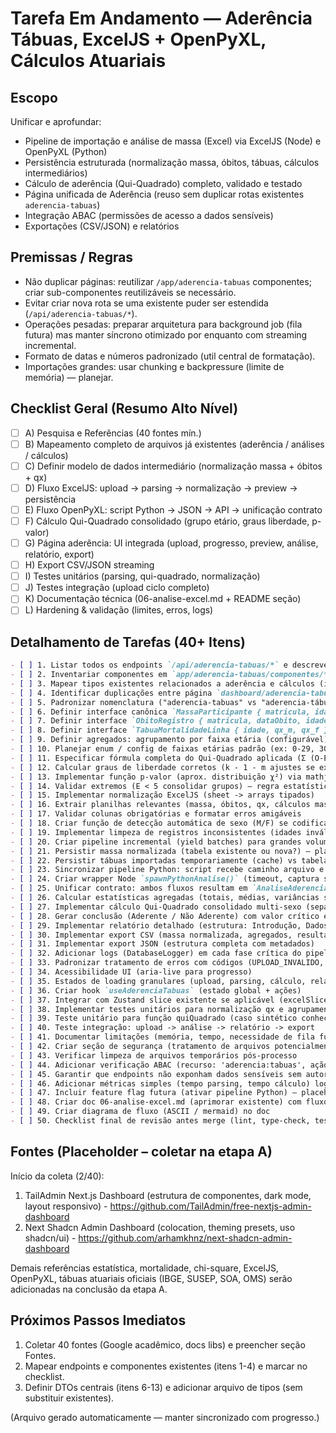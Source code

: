 # Tarefa Em Andamento — Aderência Tábuas, ExcelJS + OpenPyXL, Cálculos Atuariais

## Escopo
Unificar e aprofundar:
- Pipeline de importação e análise de massa (Excel) via ExcelJS (Node) e OpenPyXL (Python)
- Persistência estruturada (normalização massa, óbitos, tábuas, cálculos intermediários)
- Cálculo de aderência (Qui-Quadrado) completo, validado e testado
- Página unificada de Aderência (reuso sem duplicar rotas existentes `aderencia-tabuas`)
- Integração ABAC (permissões de acesso a dados sensíveis)
- Exportações (CSV/JSON) e relatórios

## Premissas / Regras
- Não duplicar páginas: reutilizar `/app/aderencia-tabuas` componentes; criar sub-componentes reutilizáveis se necessário.
- Evitar criar nova rota se uma existente puder ser estendida (`/api/aderencia-tabuas/*`).
- Operações pesadas: preparar arquitetura para background job (fila futura) mas manter síncrono otimizado por enquanto com streaming incremental.
- Formato de datas e números padronizado (util central de formatação).
- Importações grandes: usar chunking e backpressure (limite de memória) — planejar.

## Checklist Geral (Resumo Alto Nível)
- [ ] A) Pesquisa e Referências (40 fontes mín.)
- [ ] B) Mapeamento completo de arquivos já existentes (aderência / análises / cálculos)
- [ ] C) Definir modelo de dados intermediário (normalização massa + óbitos + qx)
- [ ] D) Fluxo ExcelJS: upload -> parsing -> normalização -> preview -> persistência
- [ ] E) Fluxo OpenPyXL: script Python -> JSON -> API -> unificação contrato
- [ ] F) Cálculo Qui-Quadrado consolidado (grupo etário, graus liberdade, p-valor)
- [ ] G) Página aderência: UI integrada (upload, progresso, preview, análise, relatório, export)
- [ ] H) Export CSV/JSON streaming
- [ ] I) Testes unitários (parsing, qui-quadrado, normalização)
- [ ] J) Testes integração (upload ciclo completo)
- [ ] K) Documentação técnica (06-analise-excel.md + README seção)
- [ ] L) Hardening & validação (limites, erros, logs)

## Detalhamento de Tarefas (40+ Itens)
```markdown
- [ ] 1. Listar todos os endpoints `/api/aderencia-tabuas/*` e descrever função atual
- [ ] 2. Inventariar componentes em `app/aderencia-tabuas/componentes/*`
- [ ] 3. Mapear tipos existentes relacionados a aderência e cálculos (interfaces, d.ts)
- [ ] 4. Identificar duplicações entre página `dashboard/aderencia-tabuas` e `aderencia-tabuas`
- [ ] 5. Padronizar nomenclatura ("aderencia-tabuas" vs "aderencia-tábuas")
- [ ] 6. Definir interface canônica `MassaParticipante { matricula, idade, sexo, ... }`
- [ ] 7. Definir interface `ObitoRegistro { matricula, dataObito, idade, sexo }`
- [ ] 8. Definir interface `TabuaMortalidadeLinha { idade, qx_m, qx_f }`
- [ ] 9. Definir agregados: agrupamento por faixa etária (configurável)
- [ ] 10. Planejar enum / config de faixas etárias padrão (ex: 0-29, 30-39, ...)
- [ ] 11. Especificar fórmula completa do Qui-Quadrado aplicada (Σ (O-E)^2 / E)
- [ ] 12. Calcular graus de liberdade corretos (k - 1 - m ajustes se existirem)
- [ ] 13. Implementar função p-valor (aprox. distribuição χ²) via mathjs
- [ ] 14. Validar extremos (E < 5 consolidar grupos) — regra estatística
- [ ] 15. Implementar normalização ExcelJS (sheet -> arrays tipados)
- [ ] 16. Extrair planilhas relevantes (massa, óbitos, qx, cálculos massa) de forma resiliente
- [ ] 17. Validar colunas obrigatórias e formatar erros amigáveis
- [ ] 18. Criar função de detecção automática de sexo (M/F) se codificado
- [ ] 19. Implementar limpeza de registros inconsistentes (idades inválidas, qx fora de 0..1)
- [ ] 20. Criar pipeline incremental (yield batches) para grandes volumes
- [ ] 21. Persistir massa normalizada (tabela existente ou nova?) — planejar, não migrar sem aprovação
- [ ] 22. Persistir tábuas importadas temporariamente (cache) vs tabela definitiva
- [ ] 23. Sincronizar pipeline Python: script recebe caminho arquivo e retorna JSON normalizado
- [ ] 24. Criar wrapper Node `spawnPythonAnalise()` (timeout, captura stderr)
- [ ] 25. Unificar contrato: ambos fluxos resultam em `AnaliseAderenciaDTO`
- [ ] 26. Calcular estatísticas agregadas (totais, médias, variâncias se necessário)
- [ ] 27. Implementar cálculo Qui-Quadrado consolidado multi-sexo (separado e combinado)
- [ ] 28. Gerar conclusão (Aderente / Não Aderente) com valor crítico e p-valor
- [ ] 29. Implementar relatório detalhado (estrutura: Introdução, Dados, Metodologia, Resultados, Conclusão)
- [ ] 30. Implementar export CSV (massa normalizada, agregados, resultados)
- [ ] 31. Implementar export JSON (estrutura completa com metadados)
- [ ] 32. Adicionar logs (DatabaseLogger) em cada fase crítica do pipeline
- [ ] 33. Padronizar tratamento de erros com códigos (UPLOAD_INVALIDO, FORMATO_INCOMPATIVEL, CALCULO_FALHA)
- [ ] 34. Acessibilidade UI (aria-live para progresso)
- [ ] 35. Estados de loading granulares (upload, parsing, cálculo, relatório)
- [ ] 36. Criar hook `useAderenciaTabuas` (estado global + ações)
- [ ] 37. Integrar com Zustand slice existente se aplicável (excelSlice?)
- [ ] 38. Implementar testes unitários para normalização qx e agrupamento faixas
- [ ] 39. Teste unitário para função quiQuadrado (caso sintético conhecido)
- [ ] 40. Teste integração: upload -> análise -> relatório -> export
- [ ] 41. Documentar limitações (memória, tempo, necessidade de fila futura)
- [ ] 42. Criar seção de segurança (tratamento de arquivos potencialmente maliciosos)
- [ ] 43. Verificar limpeza de arquivos temporários pós-processo
- [ ] 44. Adicionar verificação ABAC (recurso: 'aderencia:tabuas', ação read/analyze)
- [ ] 45. Garantir que endpoints não exponham dados sensíveis sem autorização
- [ ] 46. Adicionar métricas simples (tempo parsing, tempo cálculo) logadas
- [ ] 47. Incluir feature flag futura (ativar pipeline Python) — placeholder boolean
- [ ] 48. Criar doc 06-analise-excel.md (aprimorar existente) com fluxos e exemplos
- [ ] 49. Criar diagrama de fluxo (ASCII / mermaid) no doc
- [ ] 50. Checklist final de revisão antes merge (lint, type-check, testes, docs)
```

## Fontes (Placeholder – coletar na etapa A)
Início da coleta (2/40):
1. TailAdmin Next.js Dashboard (estrutura de componentes, dark mode, layout responsivo) - https://github.com/TailAdmin/free-nextjs-admin-dashboard
2. Next Shadcn Admin Dashboard (colocation, theming presets, uso shadcn/ui) - https://github.com/arhamkhnz/next-shadcn-admin-dashboard

Demais referências estatística, mortalidade, chi-square, ExcelJS, OpenPyXL, tábuas atuariais oficiais (IBGE, SUSEP, SOA, OMS) serão adicionadas na conclusão da etapa A.

## Próximos Passos Imediatos
1. Coletar 40 fontes (Google acadêmico, docs libs) e preencher seção Fontes.
2. Mapear endpoints e componentes existentes (itens 1-4) e marcar no checklist.
3. Definir DTOs centrais (itens 6-13) e adicionar arquivo de tipos (sem substituir existentes).

(Arquivo gerado automaticamente — manter sincronizado com progresso.)
